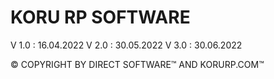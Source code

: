 # KORU RP SOFTWARE

V 1.0 : 16.04.2022
V 2.0 : 30.05.2022
V 3.0 : 30.06.2022

© COPYRIGHT BY DIRECT SOFTWARE™ AND KORURP.COM™
